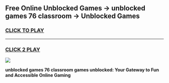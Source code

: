
## Free Online Unblocked Games → unblocked games 76 classroom → Unblocked Games
<h3>
<a href="https://premium.freeplayer.one?title=unblocked_games_76_classroom&ref=21F">CLICK TO PLAY</a></h3>
<hr>

<h3>
<a href="https://premium.freeplayer.one?title=unblocked_games_76_classroom&ref=21F">CLICK 2 PLAY</a>
  
</h3>

<a href="https://premium.freeplayer.one?title=unblocked_games_76_classroom&ref=21F/"><img src="https://clearcache.store/games.png"></a>


**unblocked games 76 classroom games unblocked: Your Gateway to Fun and Accessible Online Gaming**
